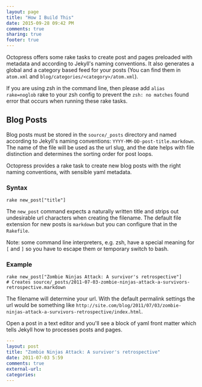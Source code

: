```yaml
---
layout: page
title: "How I Build This"
date: 2015-09-28 09:42 PM
comments: true
sharing: true
footer: true
---
```


Octopress offers some rake tasks to create post and pages preloaded with metadata and according to Jekyll's naming conventions. It also generates a global and a category based feed for your posts (You can find them in `atom.xml` and `blog/categories/<category>/atom.xml`).

If you are using zsh in the command line, then please add `alias rake=noglob` rake to your zsh config to prevent the `zsh: no matches` found error that occurs when running these rake tasks.

## Blog Posts

Blog posts must be stored in the `source/_posts` directory and named according to Jekyll's naming conventions: `YYYY-MM-DD-post-title.markdown`. The name of the file will be used as the url slug, and the date helps with file distinction and determines the sorting order for post loops.

Octopress provides a rake task to create new blog posts with the right naming conventions, with sensible yaml metadata.

### Syntax

```
rake new_post["title"]
```
The `new_post` command expects a naturally written title and strips out undesirable url characters when creating the filename. The default file extension for new posts is `markdown` but you can configure that in the `Rakefile`.

Note: some command line interpreters, e.g. zsh, have a special meaning for `[` and `]` so you have to escape them or temporary switch to bash.

### Example

```
rake new_post["Zombie Ninjas Attack: A survivor's retrospective"]
# Creates source/_posts/2011-07-03-zombie-ninjas-attack-a-survivors-retrospective.markdown
```
The filename will determine your url. With the default permalink settings the url would be something like `http://site.com/blog/2011/07/03/zombie-ninjas-attack-a-survivors-retrospective/index.html`.

Open a post in a text editor and you'll see a block of yaml front matter which tells Jekyll how to processes posts and pages.

``` yaml
---
layout: post
title: "Zombie Ninjas Attack: A survivor's retrospective"
date: 2011-07-03 5:59
comments: true
external-url:
categories:
---
```

